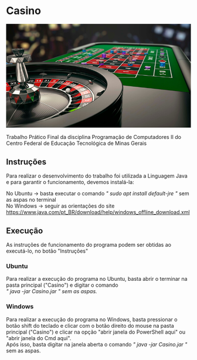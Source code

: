 # Casino

![Logo](logo.jpg)

Trabalho Prático Final da disciplina Programação de Computadores II do Centro Federal de Educação Tecnológica de Minas Gerais

## Instruções 

Para realizar o desenvolvimento do trabalho foi utilizada a Linguagem Java e para garantir o funcionamento, devemos instalá-la:

No Ubuntu -> basta executar o comando <em>" sudo apt install default-jre "</em> sem as aspas no terminal<br> 
No Windows -> seguir as orientações do site https://www.java.com/pt_BR/download/help/windows_offline_download.xml

## Execução 

As instruções de funcionamento do programa podem ser obtidas ao executá-lo, no botão "Instruções"

### Ubuntu 
Para realizar a execução do programa no Ubuntu, basta abrir o terminar na pasta principal ("Casino") e digitar o comando <br><em> " java -jar Casino.jar " sem as aspas.</em>

### Windows 
Para realizar a execução do programa no Windows, basta pressionar o botão shift do teclado e clicar com o botão direito do mouse na pasta principal ("Casino") e clicar na opção "abrir janela do PowerShell aqui" ou "abrir janela do Cmd aqui".<br>
Após isso, basta digitar na janela aberta o comando <em> " java -jar Casino.jar " </em> sem as aspas.
